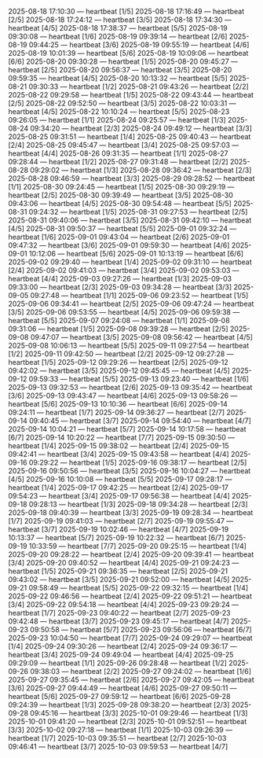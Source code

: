 2025-08-18 17:10:30 — heartbeat [1/5]
2025-08-18 17:16:49 — heartbeat [2/5]
2025-08-18 17:24:12 — heartbeat [3/5]
2025-08-18 17:34:30 — heartbeat [4/5]
2025-08-18 17:38:37 — heartbeat [5/5]
2025-08-19 09:30:08 — heartbeat [1/6]
2025-08-19 09:39:14 — heartbeat [2/6]
2025-08-19 09:44:25 — heartbeat [3/6]
2025-08-19 09:55:19 — heartbeat [4/6]
2025-08-19 10:01:39 — heartbeat [5/6]
2025-08-19 10:09:06 — heartbeat [6/6]
2025-08-20 09:30:28 — heartbeat [1/5]
2025-08-20 09:45:27 — heartbeat [2/5]
2025-08-20 09:56:37 — heartbeat [3/5]
2025-08-20 09:59:35 — heartbeat [4/5]
2025-08-20 10:13:32 — heartbeat [5/5]
2025-08-21 09:30:33 — heartbeat [1/2]
2025-08-21 09:43:26 — heartbeat [2/2]
2025-08-22 09:29:58 — heartbeat [1/5]
2025-08-22 09:43:44 — heartbeat [2/5]
2025-08-22 09:52:50 — heartbeat [3/5]
2025-08-22 10:03:31 — heartbeat [4/5]
2025-08-22 10:10:24 — heartbeat [5/5]
2025-08-23 09:26:05 — heartbeat [1/1]
2025-08-24 09:25:57 — heartbeat [1/3]
2025-08-24 09:34:20 — heartbeat [2/3]
2025-08-24 09:49:12 — heartbeat [3/3]
2025-08-25 09:31:51 — heartbeat [1/4]
2025-08-25 09:40:43 — heartbeat [2/4]
2025-08-25 09:45:47 — heartbeat [3/4]
2025-08-25 09:57:03 — heartbeat [4/4]
2025-08-26 09:31:35 — heartbeat [1/1]
2025-08-27 09:28:44 — heartbeat [1/2]
2025-08-27 09:31:48 — heartbeat [2/2]
2025-08-28 09:29:02 — heartbeat [1/3]
2025-08-28 09:36:42 — heartbeat [2/3]
2025-08-28 09:46:59 — heartbeat [3/3]
2025-08-29 09:28:52 — heartbeat [1/1]
2025-08-30 09:24:45 — heartbeat [1/5]
2025-08-30 09:29:19 — heartbeat [2/5]
2025-08-30 09:39:49 — heartbeat [3/5]
2025-08-30 09:43:06 — heartbeat [4/5]
2025-08-30 09:54:48 — heartbeat [5/5]
2025-08-31 09:24:32 — heartbeat [1/5]
2025-08-31 09:27:53 — heartbeat [2/5]
2025-08-31 09:40:06 — heartbeat [3/5]
2025-08-31 09:42:10 — heartbeat [4/5]
2025-08-31 09:50:37 — heartbeat [5/5]
2025-09-01 09:32:24 — heartbeat [1/6]
2025-09-01 09:43:04 — heartbeat [2/6]
2025-09-01 09:47:32 — heartbeat [3/6]
2025-09-01 09:59:30 — heartbeat [4/6]
2025-09-01 10:12:06 — heartbeat [5/6]
2025-09-01 10:13:19 — heartbeat [6/6]
2025-09-02 09:29:40 — heartbeat [1/4]
2025-09-02 09:31:10 — heartbeat [2/4]
2025-09-02 09:41:03 — heartbeat [3/4]
2025-09-02 09:53:03 — heartbeat [4/4]
2025-09-03 09:27:26 — heartbeat [1/3]
2025-09-03 09:33:00 — heartbeat [2/3]
2025-09-03 09:34:28 — heartbeat [3/3]
2025-09-05 09:27:48 — heartbeat [1/1]
2025-09-06 09:23:52 — heartbeat [1/5]
2025-09-06 09:34:41 — heartbeat [2/5]
2025-09-06 09:47:24 — heartbeat [3/5]
2025-09-06 09:53:55 — heartbeat [4/5]
2025-09-06 09:59:38 — heartbeat [5/5]
2025-09-07 09:24:08 — heartbeat [1/1]
2025-09-08 09:31:06 — heartbeat [1/5]
2025-09-08 09:39:28 — heartbeat [2/5]
2025-09-08 09:47:07 — heartbeat [3/5]
2025-09-08 09:56:42 — heartbeat [4/5]
2025-09-08 10:06:13 — heartbeat [5/5]
2025-09-11 09:27:54 — heartbeat [1/2]
2025-09-11 09:42:50 — heartbeat [2/2]
2025-09-12 09:27:28 — heartbeat [1/5]
2025-09-12 09:29:26 — heartbeat [2/5]
2025-09-12 09:42:02 — heartbeat [3/5]
2025-09-12 09:45:45 — heartbeat [4/5]
2025-09-12 09:59:33 — heartbeat [5/5]
2025-09-13 09:23:40 — heartbeat [1/6]
2025-09-13 09:32:53 — heartbeat [2/6]
2025-09-13 09:35:42 — heartbeat [3/6]
2025-09-13 09:43:47 — heartbeat [4/6]
2025-09-13 09:58:26 — heartbeat [5/6]
2025-09-13 10:10:36 — heartbeat [6/6]
2025-09-14 09:24:11 — heartbeat [1/7]
2025-09-14 09:36:27 — heartbeat [2/7]
2025-09-14 09:40:45 — heartbeat [3/7]
2025-09-14 09:54:40 — heartbeat [4/7]
2025-09-14 10:04:21 — heartbeat [5/7]
2025-09-14 10:17:58 — heartbeat [6/7]
2025-09-14 10:20:22 — heartbeat [7/7]
2025-09-15 09:30:50 — heartbeat [1/4]
2025-09-15 09:38:02 — heartbeat [2/4]
2025-09-15 09:42:41 — heartbeat [3/4]
2025-09-15 09:43:58 — heartbeat [4/4]
2025-09-16 09:29:22 — heartbeat [1/5]
2025-09-16 09:38:17 — heartbeat [2/5]
2025-09-16 09:50:56 — heartbeat [3/5]
2025-09-16 10:04:27 — heartbeat [4/5]
2025-09-16 10:10:08 — heartbeat [5/5]
2025-09-17 09:28:17 — heartbeat [1/4]
2025-09-17 09:42:25 — heartbeat [2/4]
2025-09-17 09:54:23 — heartbeat [3/4]
2025-09-17 09:56:38 — heartbeat [4/4]
2025-09-18 09:28:13 — heartbeat [1/3]
2025-09-18 09:34:28 — heartbeat [2/3]
2025-09-18 09:40:39 — heartbeat [3/3]
2025-09-19 09:28:34 — heartbeat [1/7]
2025-09-19 09:41:03 — heartbeat [2/7]
2025-09-19 09:55:47 — heartbeat [3/7]
2025-09-19 10:02:46 — heartbeat [4/7]
2025-09-19 10:13:37 — heartbeat [5/7]
2025-09-19 10:22:32 — heartbeat [6/7]
2025-09-19 10:33:59 — heartbeat [7/7]
2025-09-20 09:25:15 — heartbeat [1/4]
2025-09-20 09:28:22 — heartbeat [2/4]
2025-09-20 09:39:41 — heartbeat [3/4]
2025-09-20 09:40:52 — heartbeat [4/4]
2025-09-21 09:24:23 — heartbeat [1/5]
2025-09-21 09:36:35 — heartbeat [2/5]
2025-09-21 09:43:02 — heartbeat [3/5]
2025-09-21 09:52:00 — heartbeat [4/5]
2025-09-21 09:58:49 — heartbeat [5/5]
2025-09-22 09:32:15 — heartbeat [1/4]
2025-09-22 09:46:56 — heartbeat [2/4]
2025-09-22 09:51:21 — heartbeat [3/4]
2025-09-22 09:54:18 — heartbeat [4/4]
2025-09-23 09:29:24 — heartbeat [1/7]
2025-09-23 09:40:22 — heartbeat [2/7]
2025-09-23 09:42:48 — heartbeat [3/7]
2025-09-23 09:45:17 — heartbeat [4/7]
2025-09-23 09:50:58 — heartbeat [5/7]
2025-09-23 09:56:06 — heartbeat [6/7]
2025-09-23 10:04:50 — heartbeat [7/7]
2025-09-24 09:29:07 — heartbeat [1/4]
2025-09-24 09:30:26 — heartbeat [2/4]
2025-09-24 09:36:17 — heartbeat [3/4]
2025-09-24 09:49:04 — heartbeat [4/4]
2025-09-25 09:29:09 — heartbeat [1/1]
2025-09-26 09:28:48 — heartbeat [1/2]
2025-09-26 09:38:03 — heartbeat [2/2]
2025-09-27 09:24:02 — heartbeat [1/6]
2025-09-27 09:35:45 — heartbeat [2/6]
2025-09-27 09:42:05 — heartbeat [3/6]
2025-09-27 09:44:49 — heartbeat [4/6]
2025-09-27 09:50:11 — heartbeat [5/6]
2025-09-27 09:59:12 — heartbeat [6/6]
2025-09-28 09:24:39 — heartbeat [1/3]
2025-09-28 09:38:20 — heartbeat [2/3]
2025-09-28 09:45:16 — heartbeat [3/3]
2025-10-01 09:29:46 — heartbeat [1/3]
2025-10-01 09:41:20 — heartbeat [2/3]
2025-10-01 09:52:51 — heartbeat [3/3]
2025-10-02 09:27:18 — heartbeat [1/1]
2025-10-03 09:26:39 — heartbeat [1/7]
2025-10-03 09:35:51 — heartbeat [2/7]
2025-10-03 09:46:41 — heartbeat [3/7]
2025-10-03 09:59:53 — heartbeat [4/7]

